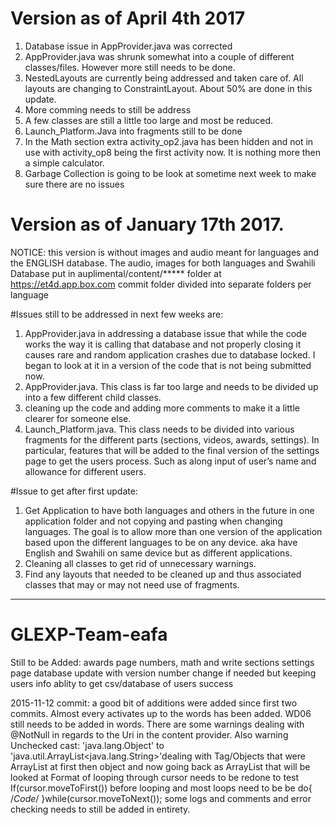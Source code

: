# Version as of April 4th 2017
1. Database issue in AppProvider.java was corrected
2. AppProvider.java was shrunk somewhat into a couple of different classes/files. However more still needs to be done.
3. NestedLayouts are currently being addressed and taken care of. All layouts are changing to ConstraintLayout. About 50% are done in this update.
4. More comming needs to still be address
5. A few classes are still a little too large and most be reduced.
6. Launch_Platform.Java into fragments still to be done
7. In the Math section extra activity_op2.java has been hidden and not in use with activity_op8 being the first activity now. It is nothing more then a simple calculator. 
8. Garbage Collection is going to be look at sometime next week to make sure there are no issues


# Version as of January 17th 2017. 

NOTICE: this version is without images and audio meant for languages and the ENGLISH database. The audio, images for both languages and Swahili Database put in auplimental/content/*****  folder at https://et4d.app.box.com commit folder divided into separate folders per language

#Issues still to be addressed in next few weeks are:
1.	AppProvider.java in addressing a database issue that while the code works the way it is calling that database and not properly closing it causes rare and random application crashes due to database locked. I began to look at it in a version of the code that is not being submitted now. 
2.	AppProvider.java. This class is far too large and needs to be divided up into a few different child classes.
3.	cleaning up the code and adding more comments to make it a little clearer for someone else.
4.	Launch_Platform.java. This class needs to be divided into various fragments for the different parts (sections, videos, awards, settings). In particular, features that will be added to the final version of the settings page to get the users process. Such as along input of user’s name and allowance for different users.

#Issue to get after first update:
1.	Get Application to have both languages and others in the future in one application folder and not copying and pasting when changing languages. The goal is to allow more than one version of the application based upon the different languages to be on any device.  aka have English and Swahili on same device but as different applications.
2.	Cleaning all classes to get rid of unnecessary warnings. 
3.	Find any layouts that needed to be cleaned up and thus associated classes that may or may not need use of fragments. 



_______________________________________________________________________________________________________________________________________




# GLEXP-Team-eafa

Still to be Added:
awards page
numbers, math and write sections
settings page
database update with version number change if needed but keeping users info
ablity to get csv/database of users success

2015-11-12 commit:
a good bit of additions were added since first two commits. Almost every activates up to the words has been added. 
WD06 still needs to be added in words.
There are some warnings dealing with @NotNull in regards to the Uri in the content provider.
Also warning  Unchecked cast: 'java.lang.Object' to 'java.util.ArrayList<java.lang.String>'dealing with Tag/Objects that were ArrayList at first then object and now going back as ArrayList that will be looked at
Format of looping through cursor needs to be redone to test If(cursor.moveToFirst()) before looping and most loops need to be be do{ /*Code*/ }while(cursor.moveToNext());
some logs and comments and error checking needs to still be added in entirety.


